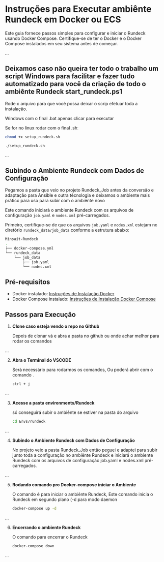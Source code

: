 # Instruções para Executar ambiênte Rundeck em Docker ou ECS

Este guia fornece passos simples para configurar e iniciar o Rundeck usando Docker Compose. Certifique-se de ter o Docker e o Docker Compose instalados em seu sistema antes de começar.

...

## Deixamos caso não queira ter todo o trabalho um script Windows para facilitar e fazer tudo automatizado para você da criação de todo o ambiênte Rundeck start_rundeck.ps1

Rode o arquivo para que você possa deixar o scrip efetuar toda a instalação.

Windows com o final .bat apenas clicar para executar

Se for no linux rodar com o final .sh:

```bash
chmod +x setup_rundeck.sh
```

```bash
./setup_rundeck.sh
```

...

## Subindo o Ambiente Rundeck com Dados de Configuração

Pegamos a pasta que veio no projeto Rundeck_Job antes da conversão e adaptação para Ansible e outra técnologia e deixamos o ambiente mais prático para uso para subir com o  ambiênte novo

Este comando iniciará o ambiente Rundeck com os arquivos de configuração `job.yaml` e `nodes.xml` pré-carregados.

Primeiro, certifique-se de que os arquivos `job.yaml` e `nodes.xml` estejam no diretório `rundeck_data/job_data` conforme a estrutura abaixo:

```bash
Minsait-Rundock
.
├── docker-compose.yml
└── rundeck_data
    └── job_data
        ├── job.yaml
        └── nodes.xml
```

## Pré-requisitos

- Docker instalado: [Instruções de Instalação Docker](https://docs.docker.com/get-docker/)
- Docker Compose instalado: [Instruções de Instalação Docker Compose](https://docs.docker.com/compose/install/)

## Passos para Execução

1. **Clone caso esteja vendo o repo no Github**

   Depois de clonar vá e abra a pasta no github ou onde achar melhor para rodar os comandos

...

2. **Abra o Terminal do VSCODE**

   Será necessário para rodarmos os comandos, Ou poderá abrir com o comando .

   ```bash
   ctrl + j

...

3. **Acesse a pasta environments/Rundeck**

   só conseguirá subir o ambiênte se estiver na pasta do arquivo

   ```bash
   cd Envs/rundeck
...

4. **Subindo o Ambiente Rundeck com Dados de Configuração**

   No projeto veio a pasta Rundeck_Job então peguei e adaptei para subir junto toda a configuração no ambiênte Rundeck e iniciará o ambiente Rundeck com os arquivos de configuração job.yaml e nodes.xml pré-carregados.

...

5. **Rodando comando pro Docker-compose iniciar o Ambiente**

   O comando é para iniciar o ambiênte Rundeck, Este comando inicia o Rundeck em segundo plano (-d para modo daemon

   ```bash
   docker-compose up -d
...

6. **Encerrando o ambiente Rundeck**

   O comando para encerrar o Rundeck

   ```bash
   docker-compose down
...
